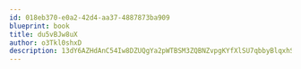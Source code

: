 ```yaml
---
id: 018eb370-e0a2-42d4-aa37-4887873ba909
blueprint: book
title: du5vBJw8uX
author: o3Tkl0shxD
description: 13dY6AZHdAnC54Iw8DZUQgYa2pWTBSM3ZQBNZvpgKYfXlSU7qbbyBlqxhS4ZZVTZs2PlOkcVAgR3w6FGwYi72F9yYKboGOGjKeDK
---
```

